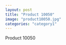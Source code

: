 ```yaml
---
layout: post
title: "Product 10050"
image: "product10050.jpg"
categories: "category1"
---
```

Product 10050
